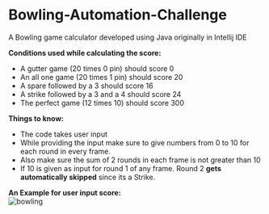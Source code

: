# Bowling-Automation-Challenge

A Bowling game calculator developed using Java originally in Intellij IDE

**Conditions used while calculating the score:**
- A gutter game (20 times 0 pin) should score 0
- An all one game (20 times 1 pin) should score 20
- A spare followed by a 3 should score 16
- A strike followed by a 3 and a 4 should score 24
- The perfect game (12 times 10) should score 300

**Things to know:**
- The code takes user input
- While providing the input make sure to give numbers from 0 to 10 for each round in every frame.
- Also make sure the sum of 2 rounds in each frame is not greater than 10
- If 10 is given as input for round 1 of any frame. Round 2 **gets automatically skipped** since its a Strike.


**An Example for user input score:**  
![bowling](https://github.com/AnkushGurudath/Bowling-Automation-Challenge/assets/34859758/7ff7bc7b-fa08-4a86-a391-631180551181)
